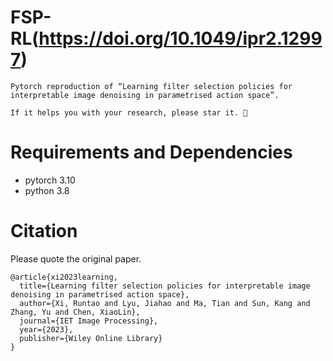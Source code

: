 # FSP-RL(https://doi.org/10.1049/ipr2.12997)

`Pytorch reproduction of “Learning filter selection policies for interpretable image denoising in parametrised action space”.`

`If it helps you with your research, please star it. 🎈`

# Requirements and Dependencies
- pytorch 3.10
- python 3.8


# Citation

Please quote the original paper.

```
@article{xi2023learning,
  title={Learning filter selection policies for interpretable image denoising in parametrised action space},
  author={Xi, Runtao and Lyu, Jiahao and Ma, Tian and Sun, Kang and Zhang, Yu and Chen, XiaoLin},
  journal={IET Image Processing},
  year={2023},
  publisher={Wiley Online Library}
}
```
